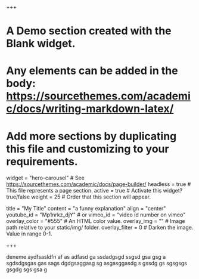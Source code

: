 +++
# A Demo section created with the Blank widget.
# Any elements can be added in the body: https://sourcethemes.com/academic/docs/writing-markdown-latex/
# Add more sections by duplicating this file and customizing to your requirements.

widget = "hero-carousel"  # See https://sourcethemes.com/academic/docs/page-builder/
headless = true  # This file represents a page section.
active = true  # Activate this widget? true/false
weight = 25  # Order that this section will appear.

title = "My Title"
content = "a funny explanation"
align = "center"
youtube_id = "Mp1nrkz_djY" # or vimeo_id = "video id number on vimeo"
overlay_color = "#555" # An HTML color value.
overlay_img = "" # Image path relative to your static/img/ folder.
overlay_filter = 0 # Darken the image. Value in range 0-1.



+++

deneme aydfsasldfn  af as adfasd ga ssdadgsgd ssgsd gsa gsg 
a sgdsdgsgas gas  sags dgdgsaggasg sg
 asgasggasdg 
 s gssdg 
gs 
sgsgsgs  gsgdg sgs gsa g

